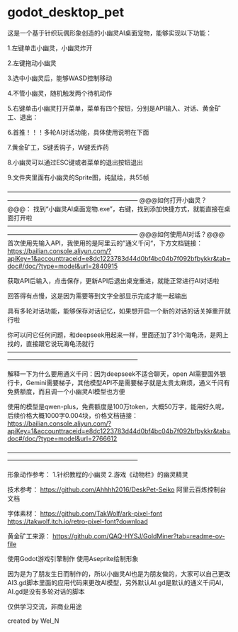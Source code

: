 # godot_desktop_pet

这是一个基于针织玩偶形象创造的小幽灵AI桌面宠物，能够实现以下功能：

1.左键单击小幽灵，小幽灵炸开

2.左键拖动小幽灵

3.选中小幽灵后，能够WASD控制移动

4.不管小幽灵，随机触发两个待机动作

5.右键单击小幽灵打开菜单，菜单有四个按钮，分别是API输入、对话、黄金矿工、退出：

6.首推！！！多轮AI对话功能，具体使用说明在下面

7.黄金矿工，S键丢钩子，W键丢炸药

8.小幽灵可以通过ESC键或者菜单的退出按钮退出

9.文件夹里面有小幽灵的Sprite图，纯鼠绘，共55帧


—————————————————————————————————————————————————————————
@@@如何打开小幽灵？@@@：
找到“小幽灵AI桌面宠物.exe”，右键，找到添加快捷方式，就能直接在桌面打开啦
—————————————————————————————————————————————————————————
@@@如何使用AI对话？@@@
首次使用先输入API，我使用的是阿里云的”通义千问“，下方文档链接：
https://bailian.console.aliyun.com/?apiKey=1&accounttraceid=e8dc1223783d44d0bf4bc04b7f092bfbykkr&tab=doc#/doc/?type=model&url=2840915

获取API后输入，点击保存，更新API后退出桌宠重进，就能正常进行AI对话啦

回答得有点慢，这是因为需要等到文字全部显示完成才能一起输出

具有多轮对话功能，能够保存对话记忆，如果想开启一个新的对话的话关掉重开就行啦

你可以问它任何问题，和deepseek用起来一样，里面还加了31个海龟汤，是网上找的，直接跟它说玩海龟汤就行
—————————————————————————————————————————————————————————

解释一下为什么要用通义千问：因为deepseek不适合聊天，open AI需要国外银行卡，Gemini需要梯子，其他模型API不是需要梯子就是太贵太麻烦，通义千问有免费额度，而且调一个小幽灵AI模型也方便

使用的模型是qwen-plus，免费额度是100万token，大概50万字，能用好久呢，后续价格大概1000字0.004块，价格文档链接：
https://bailian.console.aliyun.com/?apiKey=1&accounttraceid=e8dc1223783d44d0bf4bc04b7f092bfbykkr&tab=doc#/doc/?type=model&url=2766612

—————————————————————————————————————————————————————————

形象动作参考：
1.针织教程的小幽灵
2.游戏《动物栏》的幽灵精灵

技术参考：
https://github.com/Ahhhh2016/DeskPet-Seiko
阿里云百炼控制台文档

字体素材：
https://github.com/TakWolf/ark-pixel-font
https://takwolf.itch.io/retro-pixel-font?download

黄金矿工来源：
https://github.com/QAQ-HYSJ/GoldMiner?tab=readme-ov-file

使用Godot游戏引擎制作
使用Aseprite绘制形象

因为是为了朋友生日而制作的，所以小幽灵AI也是为朋友做的，大家可以自己更改AI3.gd脚本里面的应用代码来更改AI模型，另外默认AI.gd是默认的通义千问AI，AI.gd是没有多轮对话的脚本

仅供学习交流，非商业用途

created by Wel_N

